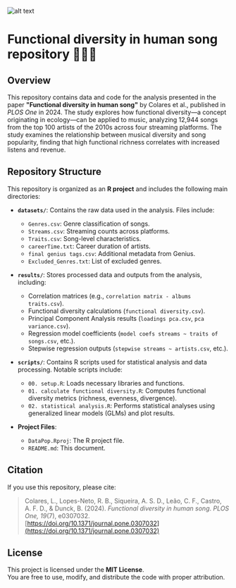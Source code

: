 ![alt text](https://i.imgur.com/dFbt0Qr.png)
# Functional diversity in human song repository 🎷🎸🎶

## Overview
This repository contains data and code for the analysis presented in the paper **"Functional diversity in human song"** by Colares et al., published in *PLOS One* in 2024. The study explores how functional diversity—a concept originating in ecology—can be applied to music, analyzing 12,944 songs from the top 100 artists of the 2010s across four streaming platforms. The study examines the relationship between musical diversity and song popularity, finding that high functional richness correlates with increased listens and revenue.

## Repository Structure
This repository is organized as an **R project** and includes the following main directories:

- **`datasets/`**: Contains the raw data used in the analysis. Files include:
  - `Genres.csv`: Genre classification of songs.
  - `Streams.csv`: Streaming counts across platforms.
  - `Traits.csv`: Song-level characteristics.
  - `careerTime.txt`: Career duration of artists.
  - `final genius tags.csv`: Additional metadata from Genius.
  - `Excluded_Genres.txt`: List of excluded genres.

- **`results/`**: Stores processed data and outputs from the analysis, including:
  - Correlation matrices (e.g., `correlation matrix - albums traits.csv`).
  - Functional diversity calculations (`functional diversity.csv`).
  - Principal Component Analysis results (`loadings pca.csv`, `pca variance.csv`).
  - Regression model coefficients (`model coefs streams ~ traits of songs.csv`, etc.).
  - Stepwise regression outputs (`stepwise streams ~ artists.csv`, etc.).

- **`scripts/`**: Contains R scripts used for statistical analysis and data processing. Notable scripts include:
  - `00. setup.R`: Loads necessary libraries and functions.
  - `01. calculate functional diversity.R`: Computes functional diversity metrics (richness, evenness, divergence).
  - `02. statistical analysis.R`: Performs statistical analyses using generalized linear models (GLMs) and plot results.
  
- **Project Files**:
  - `DataPop.Rproj`: The R project file.
  - `README.md`: This document.

## Citation
If you use this repository, please cite:

> Colares, L., Lopes-Neto, R. B., Siqueira, A. S. D., Leão, C. F., Castro, A. F. D., & Dunck, B. (2024). *Functional diversity in human song*. *PLOS One, 19*(7), e0307032.  
[https://doi.org/10.1371/journal.pone.0307032](https://doi.org/10.1371/journal.pone.0307032)

## License
This project is licensed under the **MIT License**.  
You are free to use, modify, and distribute the code with proper attribution.

